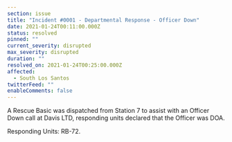 ```yaml
---
section: issue
title: "Incident #0001 - Departmental Response - Officer Down"
date: 2021-01-24T00:11:00.000Z
status: resolved
pinned: ""
current_severity: disrupted
max_severity: disrupted
duration: ""
resolved_on: 2021-01-24T00:25:00.000Z
affected:
  - South Los Santos
twitterFeed: ""
enableComments: false
---
```

A Rescue Basic was dispatched from Station 7 to assist with an Officer Down call at Davis LTD, responding units declared that the Officer was DOA.



Responding Units: RB-72.